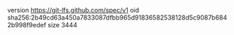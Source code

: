 version https://git-lfs.github.com/spec/v1
oid sha256:2b49cd63a450a7833087dfbb965d91836582538128d5c9087b6842b998f9edef
size 3444
